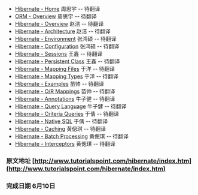 - [Hibernate - Home](home.md)              周思宇 -- 待翻译
- [ORM - Overview](orm-overview.md)                周思宇 -- 待翻译
- [Hibernate - Overview](overview.md)          赵洁 -- 待翻译
- [Hibernate - Architecture](architecture.md)      赵洁 -- 待翻译
- [Hibernate - Environment](environment.md)       张鸿硕 -- 待翻译
- [Hibernate - Configuration](configuration.md)     张鸿硕 -- 待翻译
- [Hibernate - Sessions](sessions.md)          王鑫 -- 待翻译
- [Hibernate - Persistent Class](persistent-class.md)  王鑫 -- 待翻译
- [Hibernate - Mapping Files](mapping-files.md)     于洋 -- 待翻译
- [Hibernate - Mapping Types](mapping-types.md)     于洋 -- 待翻译
- [Hibernate - Examples](examples.md)          苗帅 -- 待翻译
- [Hibernate - O/R Mappings](o/r-mappings.md)      苗帅 -- 待翻译
- [Hibernate - Annotations](annotations.md)       牛子健 -- 待翻译
- [Hibernate - Query Language](query-language.md)    牛子健 -- 待翻译
- [Hibernate - Criteria Queries](criteria-queries.md)  于倩 -- 待翻译
- [Hibernate - Native SQL](native-sql.md)        于倩 -- 待翻译
- [Hibernate - Caching](caching.md)           黄偲琪 -- 待翻译
- [Hibernate - Batch Processing](batch-processing.md)  黄偲琪 -- 待翻译
- [Hibernate - Interceptors](interceptors.md)      黄偲琪 -- 待翻译


### 原文地址 [http://www.tutorialspoint.com/hibernate/index.htm](http://www.tutorialspoint.com/hibernate/index.htm)

### 完成日期 6月10日